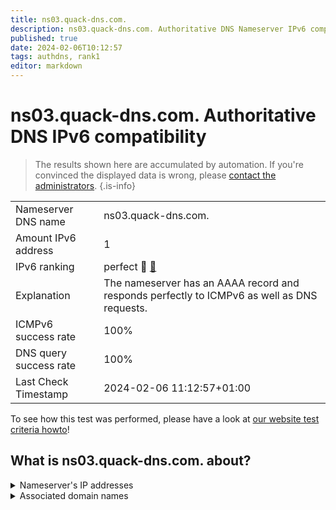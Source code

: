 ```yaml
---
title: ns03.quack-dns.com.
description: ns03.quack-dns.com. Authoritative DNS Nameserver IPv6 compatibility
published: true
date: 2024-02-06T10:12:57
tags: authdns, rank1
editor: markdown
---
```


# ns03.quack-dns.com. Authoritative DNS IPv6 compatibility

> The results shown here are accumulated by automation. If you're convinced the displayed data is wrong, please [contact the administrators](/howto/chat). 
{.is-info}




|   |   |
| - | - |
| Nameserver DNS name | ns03.quack-dns.com.
| Amount IPv6 address | 1
| IPv6 ranking | perfect :1st_place_medal: [🔗](/howto/ranking) |
| Explanation | The nameserver has an AAAA record and responds perfectly to ICMPv6 as well as DNS requests. |
| ICMPv6 success rate | 100%|
| DNS query success rate | 100% |
| Last Check Timestamp | 2024-02-06 11:12:57+01:00 |

To see how this test was performed, please have a look at [our website test criteria howto](/howto/testcriteria/authdns)!


## What is ns03.quack-dns.com. about?




<details>
<summary>Nameserver's IP addresses</summary>

2607:f740:e049:8::1

</details>



<details>
<summary>Associated domain names</summary>

duckduckgo.com

</details>
